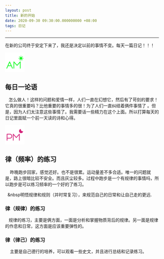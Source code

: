 ```yaml
---
layout: post
title: 新的开始
date: 2020-09-30 09:30:00.000000000 +08:00
tags: 日记
---
```

- - -
 在新的公司终于安定下来了，我还是决定以前的事情不变。每天一篇日记！！！  
 
![早上](/assets/images/time/morning.png)
## 每日一论语
 &nbsp; &nbsp;怎么做人！这样的问题和爱情一样，人们一直在幻想它，然后有了苛刻的要求！它真的很重要吗？比他重要的事情多的很！为了人们一直纠结着俩件事情了
 。但是，因为人们太注意这些事情了。我需要话一些精力在这个上面。所以打算每天的日记里面赋一个前一天读的诗和心得。
   
![下午](/assets/images/time/afternoon.png)
## 律（频率）的练习  
&nbsp; &nbsp; 昨晚跑步回家，感觉还好。也不是很累。运动量差不多合适。唯一的问题就是，路上很暗比较不安全。而且灰尘较多。过程中跑步是一个有规律的事情吗，所以跑步是可以练习频率的一个好的了练习。

 &nbsp; &nbsp明悟规律和规则（并时常复习），来规范自己的日常和让自己走的更远.
### 律（规律）的练习 
&nbsp; &nbsp;规律的练习，主要是俩方面，一面是分析和掌握物质背后的规律。另一面是规律的作息和日常，这方面是应该重要弹性的。
### 律（律己）的练习 
&nbsp; &nbsp; 主要是自己德行的培养，可以观看一些史文，并且进行总结和记录练习。
